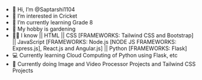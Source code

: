 - 👋 Hi, I’m @Saptarshi1104
- 👀 I’m interested in Cricket
- 🌱 I’m currently learning Grade 8
- 🥳 My hobby is gardening
- 👨‍💻 I know || HTML || CSS [FRAMEWORKS: Tailwind CSS and Bootstrap] || JavaScript [FRAMEWORKS: Node.js [NODE JS FRAMEWORKS: Express.js], React.js and Angular.js] || Python [FRAMEWORKS: Flask]
- 💻 Currently learning Cloud Computing of Python using Flask, etc
- 📕 Currently doing Image and Video Processor Projects and Tailwind CSS Projects

<!---
Saptarshi1104/Saptarshi1104 is a ✨ special ✨ repository because its `README.md` (this file) appears on your GitHub profile.
You can click the Preview link to take a look at your changes.
--->
